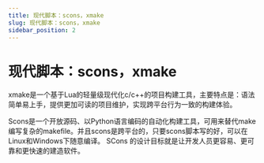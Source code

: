 ```yaml
---
title: 现代脚本：scons，xmake
slug: 现代脚本：scons，xmake
sidebar_position: 2
---
```



# 现代脚本：scons，xmake

xmake是一个基于Lua的轻量级现代化c/c++的项目构建工具，主要特点是：语法简单易上手，提供更加可读的项目维护，实现跨平台行为一致的构建体验。

Scons是一个开放源码、以Python语言编码的自动化构建工具，可用来替代make编写复杂的makefile。并且scons是跨平台的，只要scons脚本写的好，可以在Linux和Windows下随意编译。
SCons 的设计目标就是让开发人员更容易、更可靠和更快速的建造软件。
